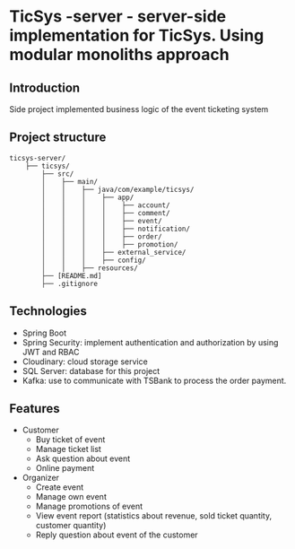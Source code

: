 # TicSys -server - server-side implementation for TicSys. Using modular monoliths approach
## Introduction
Side project implemented business logic of the event ticketing system
## Project structure
```
ticsys-server/
    ├── ticsys/
        ├── src/
        │    ├── main/
        │    │    ├── java/com/example/ticsys/
        │    │    │    ├── app/
        │    │    │    │    ├── account/
        │    │    │    │    ├── comment/
        │    │    │    │    ├── event/
        │    │    │    │    ├── notification/
        │    │    │    │    ├── order/
        │    │    │    │    ├── promotion/
        │    │    │    ├── external_service/
        │    │    │    ├── config/
        │    │    ├── resources/
        ├── [README.md]
        ├── .gitignore
```
## Technologies
- Spring Boot
- Spring Security: implement authentication and authorization by using JWT and RBAC
- Cloudinary: cloud storage service
- SQL Server: database for this project
- Kafka: use to communicate with TSBank to process the order payment.

## Features
- Customer
    - Buy ticket of event
    - Manage ticket list
    - Ask question about event
    - Online payment
- Organizer
    - Create event
    - Manage own event
    - Manage promotions of event
    - View event report (statistics about revenue, sold ticket quantity, customer quantity)
    - Reply question about event of the customer
